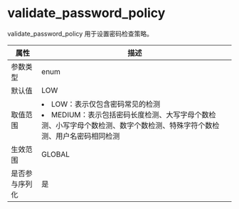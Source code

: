 # validate_password_policy

validate_password_policy 用于设置密码检查策略。

| **属性**  |                                                                                   **描述**                                                                                   |
|---------|----------------------------------------------------------------------------------------------------------------------------------------------------------------------------|
| 参数类型    | enum                                                                                                                                                                       |
| 默认值     | LOW                                                                                                                                                                        |
| 取值范围    | <li> LOW：表示仅包含密码常见的检测   <li> MEDIUM：表示包括密码长度检测、大写字母个数检测、小写字母个数检测、数字个数检测、特殊字符个数检测、用户名密码相同检测    |
| 生效范围    | GLOBAL                                                                                                                                                                     |
| 是否参与序列化 | 是                                                                                                                                                                          |
